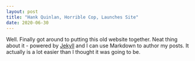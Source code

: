 ```yaml
---
layout: post
title: "Hank Quinlan, Horrible Cop, Launches Site"
date: 2020-06-30
---
```


Well. Finally got around to putting this old website together. Neat thing about it - powered by [Jekyll](http://jekyllrb.com) and I can use Markdown to author my posts. It actually is a lot easier than I thought it was going to be.
